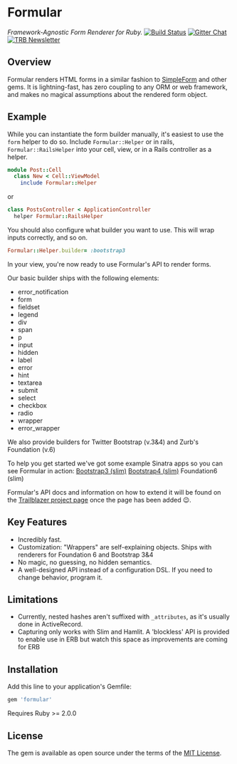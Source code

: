 # Formular

_Framework-Agnostic Form Renderer for Ruby._
[![Build Status](https://travis-ci.org/trailblazer/formular.svg?branch=master)](https://travis-ci.org/trailblazer/formular)
[![Gitter Chat](https://badges.gitter.im/trailblazer/chat.svg)](https://gitter.im/trailblazer/chat)
[![TRB Newsletter](https://img.shields.io/badge/TRB-newsletter-lightgrey.svg)](http://trailblazer.to/newsletter/)


## Overview

Formular renders HTML forms in a similar fashion to [SimpleForm](https://github.com/plataformatec/simple_form) and other gems. It is lightning-fast, has zero coupling to any ORM or web framework, and makes no magical assumptions about the rendered form object.


## Example

While you can instantiate the form builder manually, it's easiest to use the `form` helper to do so. Include `Formular::Helper` or in rails, `Formular::RailsHelper` into your cell, view, or in a Rails controller as a helper.

```ruby
module Post::Cell
  class New < Cell::ViewModel
    include Formular::Helper
```

or

```ruby
class PostsController < ApplicationController
  helper Formular::RailsHelper
```

You should also configure what builder you want to use. This will wrap inputs correctly, and so on.

```ruby
Formular::Helper.builder= :bootstrap3
```

In your view, you're now ready to use Formular's API to render forms.

Our basic builder ships with the following elements:
* error_notification
* form
* fieldset
* legend
* div
* span
* p
* input
* hidden
* label
* error
* hint
* textarea
* submit
* select
* checkbox
* radio
* wrapper
* error_wrapper

We also provide builders for Twitter Bootstrap (v.3&4) and Zurb's Foundation (v.6)

To help you get started we've got some example Sinatra apps so you can see Formular in action:
[Bootstrap3 (slim)](https://github.com/fran-worley/gemgem-sinatra/tree/formular-slim-bootstrap3)
[Bootstrap4 (slim)](https://github.com/fran-worley/gemgem-sinatra/tree/formular-slim-bootstrap4)
Foundation6 (slim)

Formular's API docs and information on how to extend it will be found on the [Trailblazer project page](http://trailblazer.to/gems/formular) once the page has been added 😉.

## Key Features

* Incredibly fast.
* Customization: "Wrappers" are self-explaining objects. Ships with renderers for Foundation 6 and Bootstrap 3&4
* No magic, no guessing, no hidden semantics.
* A well-designed API instead of a configuration DSL. If you need to change behavior, program it.

## Limitations

* Currently, nested hashes aren't suffixed with `_attributes`, as it's usually done in ActiveRecord.
* Capturing only works with Slim and Hamlit. A 'blockless' API is provided to enable use in ERB but watch this space as improvements are coming for ERB

## Installation

Add this line to your application's Gemfile:

```ruby
gem 'formular'
```

Requires Ruby >= 2.0.0

## License

The gem is available as open source under the terms of the [MIT License](http://opensource.org/licenses/MIT).
